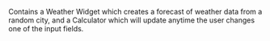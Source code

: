 Contains a Weather Widget which creates a forecast of weather data from a random city, and a Calculator which will update anytime the user changes one of the input fields. 
